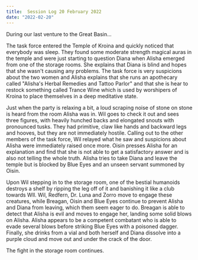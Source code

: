 ```yaml
---
title:  Session Log 20 February 2022
date: "2022-02-20"
---
```

During our last venture to the Great Basin...

The task force entered the Temple of Kroina and quickly noticed that everybody was sleep. They found some moderate strength magical auras in the temple and were just starting to  question Diana when Alisha emerged from one of the storage rooms. She explains that Diana is blind and hopes that she wasn't causing any problems. The task force is very suspicions about the two women and Alisha explains that she runs an apothecary called "Alisha's Herbal Remedies and Tattoo Parlor"  and that she is hear to restock something called Trance Wine which is used by worshipers of Kroina to place themselves in a deep meditative state. 

Just when the party is relaxing a bit, a loud scraping noise of stone on stone is heard from the room Alisha was in. Wil goes to check it out  and sees three figures, with heavily hunched backs and elongated snouts with pronounced tusks. They had primitive, claw like hands and backward legs and hooves, but they are not immediately hostile. Calling out to the other members of the task force, Wil relayed what he saw and suspicions about Alisha were immediately raised once more. Oisin presses Alisha for an explanation and find that she is not able to get a satisfactory answer and is also not telling the whole truth. Alisha tries to take Diana and leave the temple but is blocked by Blue Eyes and an unseen servant summoned by Oisin. 

Upon Wil stepping in to the storage room, one of the bestial humanoids destroys a shelf by ripping the leg off of it and banishing it like a club towards WIl. Wil, Redfern, Dr. Luna and Zorro move to engage these creatures, while Breagan, Oisin and Blue Eyes continue to prevent Alisha and Diana from leaving, which them seem eager to do. Breagan is able to detect that Alisha is evil and moves to engage her, landing some solid blows on Alisha. Alisha appears to be a competent combatant who is able to evade several blows before striking Blue Eyes with a poisoned dagger. Finally, she drinks from a vial and both herself and Diana dissolve into a purple cloud and move out and under the crack of the door. 

The fight in the storage room continues.
